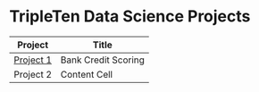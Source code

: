 # TripleTen Data Science Projects

| Project | Title |
| ------------- | ------------- |
| [Project 1](project%201)  | Bank Credit Scoring  |
| Project 2  | Content Cell  |
